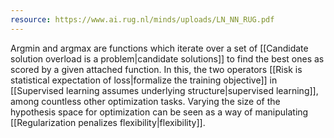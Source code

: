 ```yaml
---
resource: https://www.ai.rug.nl/minds/uploads/LN_NN_RUG.pdf
---
```


Argmin and argmax are functions which iterate over a set of [[Candidate solution overload is a problem|candidate solutions]] to find the best ones as scored by a given attached function. In this, the two operators [[Risk is statistical expectation of loss|formalize the training objective]] in [[Supervised learning assumes underlying structure|supervised learning]], among countless other optimization tasks. Varying the size of the hypothesis space for optimization can be seen as a way of manipulating [[Regularization penalizes flexibility|flexibility]].